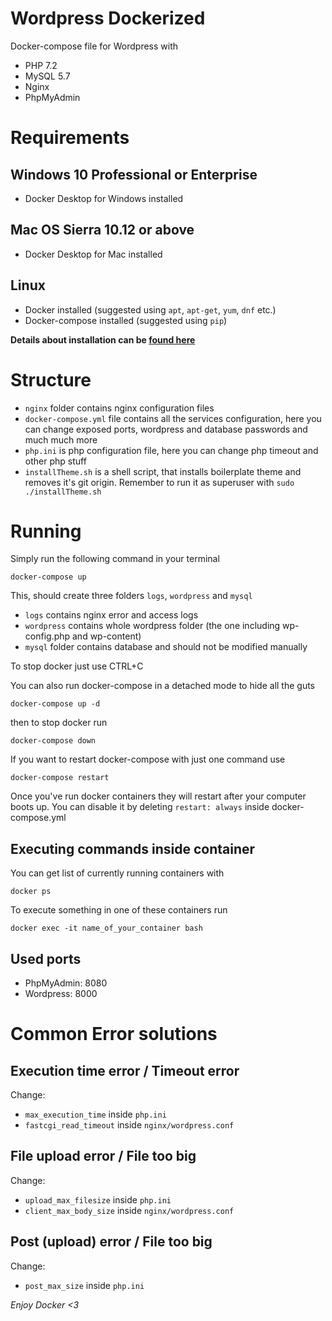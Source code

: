 # Wordpress Dockerized
Docker-compose file for Wordpress with
* PHP 7.2
* MySQL 5.7
* Nginx 
* PhpMyAdmin 

# Requirements

## Windows 10 Professional or Enterprise
* Docker Desktop for Windows installed

## Mac OS Sierra 10.12 or above
* Docker Desktop for Mac installed

## Linux
* Docker installed (suggested using `apt`, `apt-get`, `yum`, `dnf` etc.)
* Docker-compose installed (suggested using `pip`)

**Details about installation can be [found here](https://docs.docker.com/compose/install/)**

# Structure
* `nginx` folder contains nginx configuration files
* `docker-compose.yml` file contains all the services configuration, here you can change exposed ports, wordpress and database passwords and much much more
* `php.ini` is php configuration file, here you can change php timeout and other php stuff
* `installTheme.sh` is a shell script, that installs boilerplate theme and removes it's git origin. Remember to run it as superuser with `sudo ./installTheme.sh`

# Running
Simply run the following command in your terminal

`
docker-compose up
`

This, should create three folders `logs`, `wordpress` and `mysql`
* `logs` contains nginx error and access logs
* `wordpress` contains whole wordpress folder (the one including wp-config.php and wp-content)
* `mysql` folder contains database and should not be modified manually

To stop docker just use CTRL+C

You can also run docker-compose in a detached mode to hide all the guts

`
docker-compose up -d
`

then to stop docker run

`
docker-compose down
`

If you want to restart docker-compose with just one command use

`
    docker-compose restart
`

Once you've run docker containers they will restart after your computer boots up. You can disable it by deleting `restart: always` inside docker-compose.yml 
## Executing commands inside container
You can get list of currently running containers with 

`
docker ps
`

To execute something in one of these containers run 

`
docker exec -it name_of_your_container bash
`

## Used ports
* PhpMyAdmin: 8080
* Wordpress: 8000

# Common Error solutions
## Execution time error / Timeout error
Change:
* `max_execution_time` inside `php.ini`
* `fastcgi_read_timeout` inside `nginx/wordpress.conf`

## File upload error / File too big
Change:
* `upload_max_filesize` inside `php.ini`
* `client_max_body_size` inside `nginx/wordpress.conf`

## Post (upload) error / File too big
Change:
* `post_max_size` inside `php.ini`


*Enjoy Docker <3*
